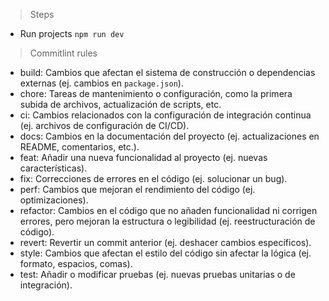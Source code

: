 > Steps
- Run projects `npm run dev`

> Commitlint rules
- build: Cambios que afectan el sistema de construcción o dependencias externas (ej. cambios en `package.json`).
- chore: Tareas de mantenimiento o configuración, como la primera subida de archivos, actualización de scripts, etc.
- ci: Cambios relacionados con la configuración de integración continua (ej. archivos de configuración de CI/CD).
- docs: Cambios en la documentación del proyecto (ej. actualizaciones en README, comentarios, etc.).
- feat: Añadir una nueva funcionalidad al proyecto (ej. nuevas características).
- fix: Correcciones de errores en el código (ej. solucionar un bug).
- perf: Cambios que mejoran el rendimiento del código (ej. optimizaciones).
- refactor: Cambios en el código que no añaden funcionalidad ni corrigen errores, pero mejoran la estructura o legibilidad (ej. reestructuración de código).
- revert: Revertir un commit anterior (ej. deshacer cambios específicos).
- style: Cambios que afectan el estilo del código sin afectar la lógica (ej. formato, espacios, comas).
- test: Añadir o modificar pruebas (ej. nuevas pruebas unitarias o de integración).

